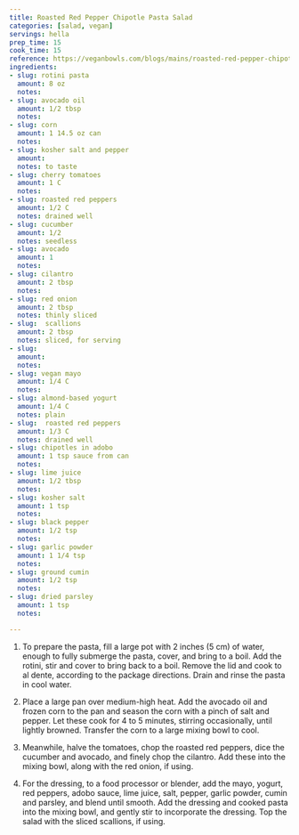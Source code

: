 ```yaml
---
title: Roasted Red Pepper Chipotle Pasta Salad
categories: [salad, vegan]
servings: hella
prep_time: 15
cook_time: 15
reference: https://veganbowls.com/blogs/mains/roasted-red-pepper-chipotle-pasta-salad-from-the-15-minute-vegan-meals-cookbook
ingredients:
- slug: rotini pasta
  amount: 8 oz
  notes:
- slug: avocado oil
  amount: 1/2 tbsp
  notes:
- slug: corn
  amount: 1 14.5 oz can
  notes:
- slug: kosher salt and pepper
  amount:
  notes: to taste
- slug: cherry tomatoes
  amount: 1 C
  notes:
- slug: roasted red peppers
  amount: 1/2 C
  notes: drained well
- slug: cucumber
  amount: 1/2
  notes: seedless
- slug: avocado
  amount: 1
  notes:
- slug: cilantro
  amount: 2 tbsp
  notes:
- slug: red onion
  amount: 2 tbsp
  notes: thinly sliced
- slug:  scallions
  amount: 2 tbsp
  notes: sliced, for serving
- slug:
  amount:
  notes:
- slug: vegan mayo
  amount: 1/4 C
  notes:
- slug: almond-based yogurt
  amount: 1/4 C
  notes: plain
- slug:  roasted red peppers
  amount: 1/3 C
  notes: drained well
- slug: chipotles in adobo
  amount: 1 tsp sauce from can
  notes:
- slug: lime juice
  amount: 1/2 tbsp
  notes:
- slug: kosher salt
  amount: 1 tsp
  notes:
- slug: black pepper
  amount: 1/2 tsp
  notes:
- slug: garlic powder
  amount: 1 1/4 tsp
  notes:
- slug: ground cumin
  amount: 1/2 tsp
  notes:
- slug: dried parsley
  amount: 1 tsp
  notes:

---
```

1. To prepare the pasta, fill a large pot with 2 inches (5 cm) of water, enough to fully submerge the pasta, cover, and bring to a boil. Add the rotini, stir and cover to bring back to a boil. Remove the lid and cook to al dente, according to the package directions. Drain and rinse the pasta in cool water.


2. Place a large pan over medium-high heat. Add the avocado oil and frozen corn to the pan and season the corn with a pinch of salt and pepper. Let these cook for 4 to 5 minutes, stirring occasionally, until lightly browned. Transfer the corn to a large mixing bowl to cool.


3. Meanwhile, halve the tomatoes, chop the roasted red peppers, dice the cucumber and avocado, and finely chop the cilantro. Add these into the mixing bowl, along with the red onion, if using.


4. For the dressing, to a food processor or blender, add the mayo, yogurt, red peppers, adobo sauce, lime juice, salt, pepper, garlic powder, cumin and parsley, and blend until smooth. Add the dressing and cooked pasta into the mixing bowl, and gently stir to incorporate the dressing. Top the salad with the sliced scallions, if using.


